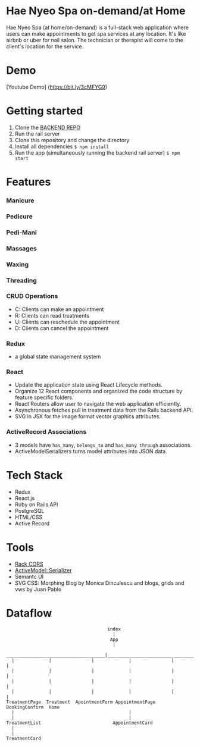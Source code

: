 # Hae Nyeo Spa on-demand/at Home
Hae Nyeo Spa (at home/on-demand) is a full-stack web application where users can make appointments to get spa services at any location. It's like airbnb or uber for nail salon. The technician or therapist will come to the client's location for the service.

# Demo
[Youtube Demo] (https://bit.ly/3cMFYG9)

# Getting started
1. Clone the [BACKEND REPO](https://github.com/labradorescence/Hae-Nyeo-Spa-on-Demand-backend)
2. Run the rail server
3. Clone this repository and change the directory
4. Install all dependencies
  `$ npm install`
5. Run the app (simultaneously running the backend rail server)
  `$ npm start`

# Features

### Manicure
### Pedicure
### Pedi-Mani
### Massages
### Waxing
### Threading

### CRUD Operations
* C: Clients can make an appointment
* R: Clients can read treatments
* U: Clients can reschedule the appointment
* D: Clients can cancel the appointment

### Redux
* a global state management system

### React
* Update the application state using React Lifecycle methods.
* Organize 12 React components and organized the code structure by feature specific folders.
* React Routers allow user to navigate the web application efficiently. 
* Asynchronous fetches pull in treatment data from the Rails backend API.
* SVG in JSX for the image format vector graphics attributes.

### ActiveRecord Associations
* 3 models have `has_many`, `belongs_to` and `has_many through` associations.
* ActiveModelSerializers turns model attributes into JSON data.

# Tech Stack
* Redux
* React.js
* Ruby on Rails API
* PostgreSQL
* HTML/CSS
* Active Record

# Tools
* [Rack CORS](https://github.com/cyu/rack-cors)
* [ActiveModel::Serializer](https://github.com/rails-api/active_model_serializers)
* Semantc UI
* SVG CSS: Morphing Blog by Monica Dinculescu and blogs, grids and vws by Juan Pablo

# Dataflow

```
                                      index
                                        |
                                       App
                                        |
   _____________________________________|___________________________________
  |             |               |             |               |             |
  |             |               |             |               |             |
  |             |               |             |               |             |
  |             |               |             |               |             |
TreatmentPage  Treatment  ApointmentForm AppointmentPage  BookingConfirm  Home
  |                                           |
  |                                           |
TreatmentList                           AppointmentCard
  |
  |
TreatmentCard
                            
```
